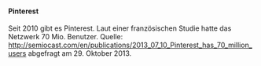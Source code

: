 #### Pinterest
Seit 2010 gibt es Pinterest. Laut einer französischen Studie hatte das Netzwerk 70 Mio. Benutzer.
Quelle: http://semiocast.com/en/publications/2013_07_10_Pinterest_has_70_million_users abgefragt am 29. Oktober 2013.